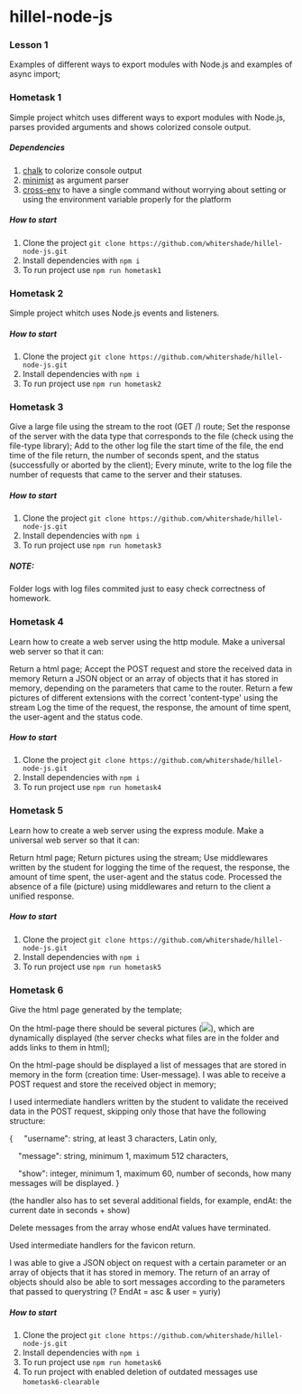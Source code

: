 # hillel-node-js

### Lesson 1 
Examples of different ways to export modules with Node.js and examples of async import;

### Hometask 1
Simple project whitch uses different ways to export modules with Node.js, parses provided arguments and shows colorized console output.

##### Dependencies
1. [chalk](https://github.com/chalk/chalk) to colorize console output
1. [minimist](https://github.com/substack/minimist) as argument parser
1. [cross-env](https://github.com/kentcdodds/cross-env) to have a single command without worrying about setting or using the environment variable properly for the platform

##### How to start
1. Clone the project `git clone https://github.com/whitershade/hillel-node-js.git`
1. Install dependencies with `npm i`
1. To run project use `npm run hometask1`

### Hometask 2
Simple project whitch uses Node.js events and listeners.

##### How to start
1. Clone the project `git clone https://github.com/whitershade/hillel-node-js.git`
1. Install dependencies with `npm i`
1. To run project use `npm run hometask2`

### Hometask 3
Give a large file using the stream to the root (GET /) route;
Set the response of the server with the data type that corresponds to the file (check using the file-type library);
Add to the other log file the start time of the file, the end time of the file return, the number of seconds spent, and the status (successfully or aborted by the client);
Every minute, write to the log file the number of requests that came to the server and their statuses.

##### How to start
1. Clone the project `git clone https://github.com/whitershade/hillel-node-js.git`
1. Install dependencies with `npm i`
1. To run project use `npm run hometask3`

##### NOTE:
Folder logs with log files commited just to easy check сorrectness of homework.

### Hometask 4
Learn how to create a web server using the http module.
Make a universal web server so that it can:

Return a html page;
Accept the POST request and store the received data in memory
Return a JSON object or an array of objects that it has stored in memory, depending on the parameters that came to the router.
Return a few pictures of different extensions with the correct 'content-type' using the stream
Log the time of the request, the response, the amount of time spent, the user-agent and the status code.

##### How to start
1. Clone the project `git clone https://github.com/whitershade/hillel-node-js.git`
1. Install dependencies with `npm i`
1. To run project use `npm run hometask4`

### Hometask 5
Learn how to create a web server using the express module.
Make a universal web server so that it can:

Return html page;
Return pictures using the stream;
Use middlewares written by the student for logging the time of the request, the response, the amount of time spent, the user-agent and the status code.
Processed the absence of a file (picture) using middlewares and return to the client a unified response.

##### How to start
1. Clone the project `git clone https://github.com/whitershade/hillel-node-js.git`
1. Install dependencies with `npm i`
1. To run project use `npm run hometask5`

### Hometask 6
Give the html page generated by the template;

On the html-page there should be several pictures (<img src = "file reference">), which are dynamically displayed (the server checks what files are in the folder and adds links to them in html);

On the html-page should be displayed a list of messages that are stored in memory in the form (creation time: User-message).
I was able to receive a POST request and store the received object in memory;

I used intermediate handlers written by the student to validate the received data in the POST request, skipping only those that have the following structure:

{
    "username": string, at least 3 characters, Latin only,
    
    "message": string, minimum 1, maximum 512 characters,
    
    "show": integer, minimum 1, maximum 60, number of seconds, how many messages will be displayed.
}

(the handler also has to set several additional fields, for example, endAt: the current date in seconds + show)

Delete messages from the array whose endAt values have terminated.

Used intermediate handlers for the favicon return.

I was able to give a JSON object on request with a certain parameter or an array of objects that it has stored in memory.
The return of an array of objects should also be able to sort messages according to the parameters that passed to querystring (? EndAt = asc & user = yuriy)

##### How to start
1. Clone the project `git clone https://github.com/whitershade/hillel-node-js.git`
1. Install dependencies with `npm i`
1. To run project use `npm run hometask6`
1. To run project with enabled deletion of outdated messages use `hometask6-clearable`

